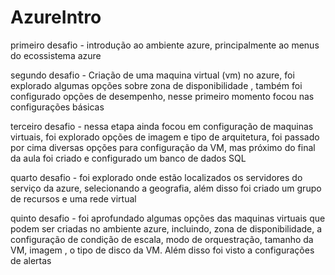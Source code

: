# AzureIntro

primeiro desafio - introdução ao ambiente azure, principalmente ao menus do ecossistema azure

segundo desafio - Criação de uma maquina virtual (vm) no azure, foi explorado algumas opções sobre zona de disponibilidade , também foi configurado opções de desempenho, nesse primeiro momento focou nas configurações básicas

terceiro desafio - nessa etapa ainda focou em configuração de maquinas virtuais, foi explorado opções de imagem e tipo de arquitetura, foi passado por cima diversas opções para configuração da VM, mas próximo do final da aula
foi criado e configurado um banco de dados SQL

quarto desafio - foi explorado onde estão localizados os servidores do serviço da azure, selecionando a geografia, além disso foi criado um grupo de recursos e uma rede virtual 

quinto desafio - foi aprofundado algumas opções das maquinas virtuais que podem ser criadas no ambiente azure, incluindo, zona de disponibilidade,  a configuração de condição de escala, modo de orquestração, tamanho da VM, imagem ,
o tipo de disco da VM. Além disso foi visto a configurações de alertas  

